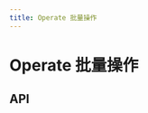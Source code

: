 ```yaml
---
title: Operate 批量操作
---
```


# Operate 批量操作

## API

<!-- <API src="../data/operate.json" lang="zh"></API> -->

